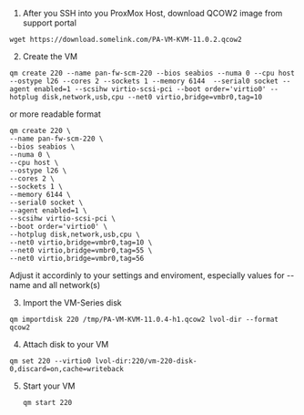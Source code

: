 1. After you SSH into you ProxMox Host, download QCOW2 image from support portal
```
wget https://download.somelink.com/PA-VM-KVM-11.0.2.qcow2
```
2. Create the VM
```
qm create 220 --name pan-fw-scm-220 --bios seabios --numa 0 --cpu host --ostype l26 --cores 2 --sockets 1 --memory 6144  --serial0 socket --agent enabled=1 --scsihw virtio-scsi-pci --boot order='virtio0' --hotplug disk,network,usb,cpu --net0 virtio,bridge=vmbr0,tag=10
```
or more readable format
```
qm create 220 \
--name pan-fw-scm-220 \
--bios seabios \
--numa 0 \
--cpu host \
--ostype l26 \
--cores 2 \
--sockets 1 \
--memory 6144 \
--serial0 socket \
--agent enabled=1 \
--scsihw virtio-scsi-pci \ 
--boot order='virtio0' \
--hotplug disk,network,usb,cpu \ 
--net0 virtio,bridge=vmbr0,tag=10 \
--net0 virtio,bridge=vmbr0,tag=55 \
--net0 virtio,bridge=vmbr0,tag=56 
```

Adjust it accordinly to your settings and enviroment, especially values for --name and all network(s)

3. Import the VM-Series disk
```
qm importdisk 220 /tmp/PA-VM-KVM-11.0.4-h1.qcow2 lvol-dir --format qcow2
```

4. Attach disk to your VM 
```
qm set 220 --virtio0 lvol-dir:220/vm-220-disk-0,discard=on,cache=writeback
```

5. Start your VM
   ```
   qm start 220
   ```
   
